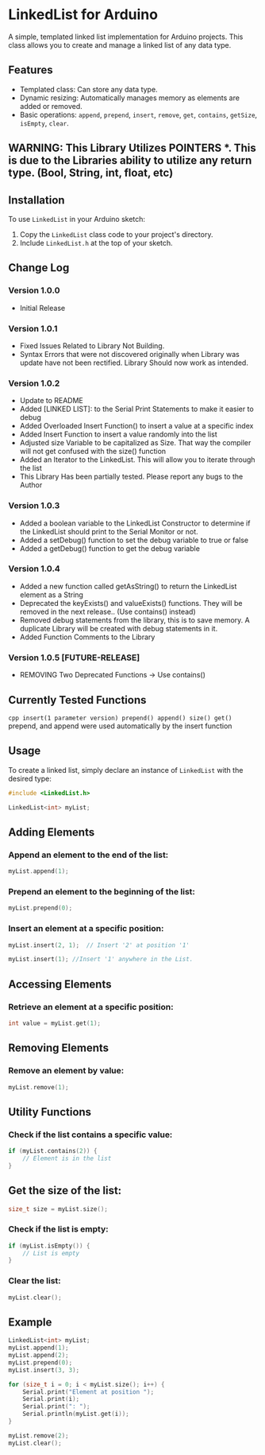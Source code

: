 # LinkedList for Arduino

A simple, templated linked list implementation for Arduino projects. This class allows you to create and manage a linked list of any data type.

## Features

- Templated class: Can store any data type.
- Dynamic resizing: Automatically manages memory as elements are added or removed.
- Basic operations: `append`, `prepend`, `insert`, `remove`, `get`, `contains`, `getSize`, `isEmpty`, `clear`.

## WARNING: This Library Utilizes POINTERS *. This is due to the Libraries ability to utilize any return type. (Bool, String, int, float, etc)

## Installation

To use `LinkedList` in your Arduino sketch:

1. Copy the `LinkedList` class code to your project's directory.
2. Include `LinkedList.h` at the top of your sketch.

## Change Log
### Version 1.0.0
* Initial Release
### Version 1.0.1
* Fixed Issues Related to Library Not Building.
* Syntax Errors that were not discovered originally when Library was update have not been rectified. Library Should now work as intended.
### Version 1.0.2
* Update to README
* Added [LINKED LIST]: to the Serial Print Statements to make it easier to debug
* Added Overloaded Insert Function() to insert a value at a specific index
* Added Insert Function to insert a value randomly into the list
* Adjusted size Variable to be capitalized as Size. That way the compiler will not get confused with the size() function
* Added an Iterator to the LinkedList. This will allow you to iterate through the list
* This Library Has been partially tested. Please report any bugs to the Author
### Version 1.0.3
* Added a boolean variable to the LinkedList Constructor to determine if the LinkedList should print to the Serial Monitor or not.
* Added a setDebug() function to set the debug variable to true or false
* Added a getDebug() function to get the debug variable
### Version 1.0.4
* Added a new function called getAsString() to return the LinkedList element as a String
* Deprecated the keyExists() and valueExists() functions. They will be removed in the next release.. (Use contains() instead)
* Removed debug statements from the library, this is to save memory. A duplicate Library will be created with debug statements in it.
* Added Function Comments to the Library
### Version 1.0.5 [FUTURE-RELEASE]
* REMOVING Two Deprecated Functions -> Use contains()

## Currently Tested Functions
`cpp
    insert(1 parameter version)
    prepend()
    append()
    size()
    get()
`
prepend, and append were used automatically by the insert function

## Usage

To create a linked list, simply declare an instance of `LinkedList` with the desired type:

```cpp
#include <LinkedList.h>

LinkedList<int> myList;
```
## Adding Elements
### Append an element to the end of the list:

```cpp
myList.append(1);
```
### Prepend an element to the beginning of the list:

```cpp
myList.prepend(0);
```
### Insert an element at a specific position:

```cpp
myList.insert(2, 1);  // Insert '2' at position '1'
```

```cpp
myList.insert(1); //Insert '1' anywhere in the List.
```
## Accessing Elements
### Retrieve an element at a specific position:

```cpp
int value = myList.get(1);
```
## Removing Elements
### Remove an element by value:

```cpp
myList.remove(1);
```
## Utility Functions
### Check if the list contains a specific value:

```cpp
if (myList.contains(2)) {
    // Element is in the list
}
```
## Get the size of the list:

```cpp
size_t size = myList.size();
```
### Check if the list is empty:

```cpp
if (myList.isEmpty()) {
    // List is empty
}
```
### Clear the list:

```cpp
myList.clear();
```
## Example
```cpp
LinkedList<int> myList;
myList.append(1);
myList.append(2);
myList.prepend(0);
myList.insert(3, 3);

for (size_t i = 0; i < myList.size(); i++) {
    Serial.print("Element at position ");
    Serial.print(i);
    Serial.print(": ");
    Serial.println(myList.get(i));
}

myList.remove(2);
myList.clear();
```

